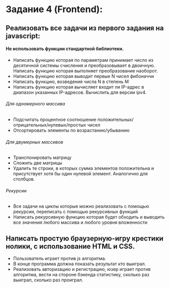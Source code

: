 # Задание 4 (Frontend):

## Реализовать все задачи из первого задания на javascript:

#### Не использовать функции стандартной библиотеки.

- Написать функцию которая по параметрам принимает число из десятичной системы счисления и преобразовывает в двоичную. Написать функцию которая выполняет преобразование наоборот.
- Написать функцию которая выводит первые N чисел фибоначчи
- Написать функцию, возведения числа N в степень M
- Написать функцию которая вычисляет входит ли IP-адрес в диапазон указанных IP-адресов. Вычислить для версии ipv4.

###### Для одномерного массива
- Подсчитать процентное соотношение положительных/отрицательных/нулевых/простых чисел
- Отсортировать элементы по возрастанию/убыванию

###### Для двумерных массивов
- Транспонировать матрицу
- Сложить две матрицы
- Удалить те строки, в которых сумма элементов положительна и присутствует хотя бы один нулевой элемент. Аналогично для столбцов.

###### Рекурсии
- Все задачи на циклы которые можно реализовать с помощью рекурсии, переписать с помощью рекурсивных функций
- Написать рекурсивную функцию которая будет обходить и выводить все значения любого массива и любого уровня вложенности

## Написать простую браузерную-игру крестики нолики, с использование HTML и CSS. 
- Пользователь играет против js алгоритма. 
- В конце программа должна показать результат кто выиграл.
- Реализовать авторизацию и регистрацию, юзер играет против алгоритма, вести на стороне бэкенда статистику, сколько раз выиграл, сколько раз проиграл.
